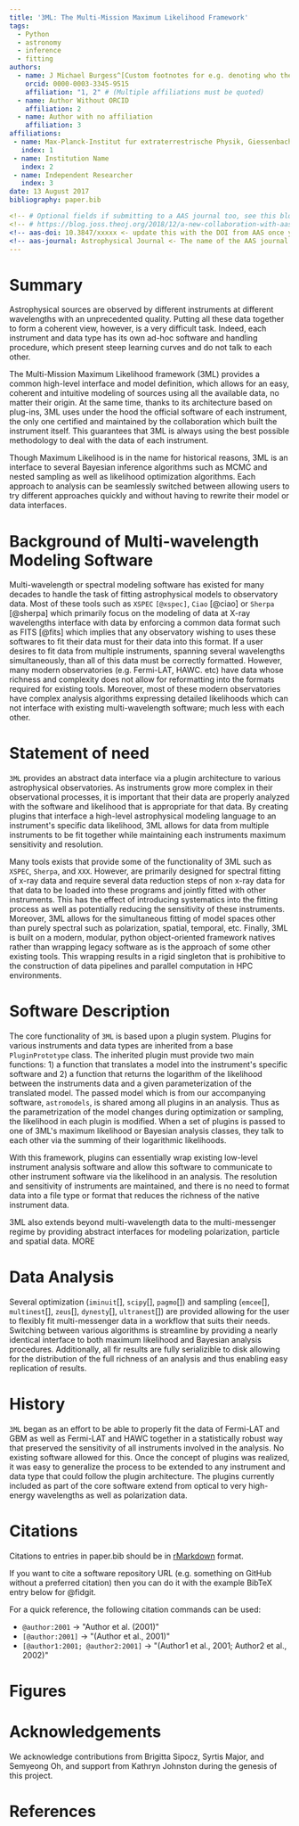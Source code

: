 ```yaml
---
title: '3ML: The Multi-Mission Maximum Likelihood Framework'
tags:
  - Python
  - astronomy
  - inference
  - fitting
authors:
  - name: J Michael Burgess^[Custom footnotes for e.g. denoting who the corresponding author is can be included like this.]
    orcid: 0000-0003-3345-9515
    affiliation: "1, 2" # (Multiple affiliations must be quoted)
  - name: Author Without ORCID
    affiliation: 2
  - name: Author with no affiliation
    affiliation: 3
affiliations:
 - name: Max-Planck-Institut fur extraterrestrische Physik, Giessenbachstrasse 1, D-85748 Garching, Germany
   index: 1
 - name: Institution Name
   index: 2
 - name: Independent Researcher
   index: 3
date: 13 August 2017
bibliography: paper.bib

<!-- # Optional fields if submitting to a AAS journal too, see this blog post: -->
<!-- # https://blog.joss.theoj.org/2018/12/a-new-collaboration-with-aas-publishing -->
<!-- aas-doi: 10.3847/xxxxx <- update this with the DOI from AAS once you know it. -->
<!-- aas-journal: Astrophysical Journal <- The name of the AAS journal. -->
---
```


# Summary

Astrophysical sources are observed by different instruments at
different wavelengths with an unprecedented quality. Putting all these
data together to form a coherent view, however, is a very difficult
task. Indeed, each instrument and data type has its own ad-hoc
software and handling procedure, which present steep learning curves
and do not talk to each other.

The Multi-Mission Maximum Likelihood framework (3ML) provides a common
high-level interface and model definition, which allows for an easy,
coherent and intuitive modeling of sources using all the available
data, no matter their origin. At the same time, thanks to its
architecture based on plug-ins, 3ML uses under the hood the official
software of each instrument, the only one certified and maintained by
the collaboration which built the instrument itself. This guarantees
that 3ML is always using the best possible methodology to deal with
the data of each instrument.

Though Maximum Likelihood is in the name for historical reasons, 3ML
is an interface to several Bayesian inference algorithms such as MCMC
and nested sampling as well as likelihood optimization
algorithms. Each approach to analysis can be seamlessly switched
between allowing users to try different approaches quickly and without
having to rewrite their model or data interfaces.

# Background of Multi-wavelength Modeling Software

Multi-wavelength or spectral modeling software has existed for many
decades to handle the task of fitting astrophysical models to
observatory data. Most of these tools such as `XSPEC` `[@xspec]`, `Ciao` [@ciao] or
`Sherpa` [@sherpa] which primarily focus on the modeling of data at X-ray
wavelengths interface with data by enforcing a common data format such
as FITS [@fits] which implies that any observatory wishing to uses these
softwares to fit their data must for their data into this format. If a
user desires to fit data from multiple instruments, spanning several
wavelengths simultaneously, than all of this data must be correctly
formatted. However, many modern observatories (e.g. Fermi-LAT,
HAWC. etc) have data whose richness and complexity does not allow for
reformatting into the formats required for existing tools. Moreover,
most of these modern observatories have complex analysis algorithms
expressing detailed likelihoods which can not interface with existing
multi-wavelength software; much less with each other.

# Statement of need

`3ML` provides an abstract data interface via a plugin architecture to
various astrophysical observatories. As instruments grow more complex
in their observational processes, it is important that their data are
properly analyzed with the software and likelihood that is appropriate
for that data. By creating plugins that interface a high-level
astrophysical modeling language to an instrument's specific data
likelihood, 3ML allows for data from multiple instruments to be fit
together while maintaining each instruments maximum sensitivity and
resolution.

Many tools exists that provide some of the functionality of 3ML such
as `XSPEC`, `Sherpa`, and `XXX`. However, are primarily designed for
spectral fitting of x-ray data and require several data reduction
steps of non x-ray data for that data to be loaded into these programs
and jointly fitted with other instruments. This has the effect of
introducing systematics into the fitting process as well as
potentially reducing the sensitivity of these instruments. Moreover,
3ML allows for the simultaneous fitting of model spaces other than
purely spectral such as polarization, spatial, temporal, etc. Finally,
3ML is built on a modern, modular, python object-oriented framework
natives rather than wrapping legacy software as is the approach of
some other existing tools. This wrapping results in a rigid singleton
that is prohibitive to the construction of data pipelines and parallel
computation in HPC environments.

# Software Description
The core functionality of `3ML` is based upon a plugin system. Plugins
for various instruments and data types are inherited from a base
`PluginPrototype` class. The inherited plugin must provide two main
functions: 1) a function that translates a model into the instrument's
specific software and 2) a function that returns the logarithm of the
likelihood between the instruments data and a given parameterization
of the translated model. The passed model which is from our
accompanying software, `astromodels`, is shared among all plugins in
an analysis. Thus as the parametrization of the model changes during
optimization or sampling, the likelihood in each plugin is
modified. When a set of plugins is passed to one of 3ML's maximum
likelihood or Bayesian analysis classes, they talk to each other via
the summing of their logarithmic likelihoods.
	
With this framework, plugins can essentially wrap existing low-level
instrument analysis software and allow this software to communicate to
other instrument software via the likelihood in an analysis. The
resolution and sensitivity of instruments are maintained, and there is
no need to format data into a file type or format that reduces the
richness of the native instrument data. 

3ML also extends beyond multi-wavelength data to the multi-messenger
regime by providing abstract interfaces for modeling polarization,
particle and spatial data. MORE


# Data Analysis
Several optimization (`iminuit`[], `scipy`[], `pagmo`[]) and sampling
(`emcee`[], `multinest`[], `zeus`[], `dynesty`[], `ultranest`[]) are
provided allowing for the user to flexibly fit multi-messenger data in
a workflow that suits their needs. Switching between various
algorithms is streamline by providing a nearly identical interface to
both maximum likelihood and Bayesian analysis
procedures. Additionally, all fir results are fully serializible to
disk allowing for the distribution of the full richness of an analysis
and thus enabling easy replication of results.


# History
`3ML` began as an effort to be able to properly fit the data of
Fermi-LAT and GBM as well as Fermi-LAT and HAWC together in a
statistically robust way that preserved the sensitivity of all
instruments involved in the analysis. No existing software allowed for
this. Once the concept of plugins was realized, it was easy to
generalize the process to be extended to any instrument and data type
that could follow the plugin architecture. The plugins currently
included as part of the core software extend from optical to very
high-energy wavelengths as well as polarization data.



# Citations

Citations to entries in paper.bib should be in
[rMarkdown](http://rmarkdown.rstudio.com/authoring_bibliographies_and_citations.html)
format.

If you want to cite a software repository URL (e.g. something on GitHub without a preferred
citation) then you can do it with the example BibTeX entry below for @fidgit.

For a quick reference, the following citation commands can be used:
- `@author:2001`  ->  "Author et al. (2001)"
- `[@author:2001]` -> "(Author et al., 2001)"
- `[@author1:2001; @author2:2001]` -> "(Author1 et al., 2001; Author2 et al., 2002)"


# Figures

<!-- Figures can be included like this: -->
<!-- ![Caption for example figure.\label{fig:example}](figure.png) -->
<!-- and referenced from text using \autoref{fig:example}. -->

<!-- Figure sizes can be customized by adding an optional second parameter: -->
<!-- ![Caption for example figure.](figure.png){ width=20% } -->

# Acknowledgements

We acknowledge contributions from Brigitta Sipocz, Syrtis Major, and Semyeong
Oh, and support from Kathryn Johnston during the genesis of this project.

# References
